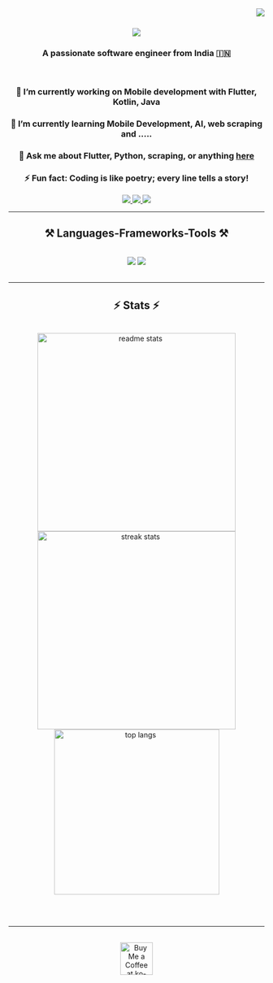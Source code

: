 <img align="right" src="https://visitor-badge.laobi.icu/badge?page_id=Varundeep111.Varundeep111" />

<h1 align="center">
    <img src="https://readme-typing-svg.herokuapp.com/?font=Righteous&size=35&center=true&vCenter=true&width=500&height=70&duration=4000&lines=Hi+There!+👋;Hello,+I'm+Varundeep+Singh!;&color=00C6FF&color2=F0A6CA" />
</h1>

<h3 align="center">A passionate software engineer from India 🇮🇳</h3>

<br/>

<div align="center">
    <h3>🔭 I’m currently working on <strong>Mobile development with Flutter, Kotlin, Java</strong></h3>
    <h3>🌱 I’m currently learning <strong>Mobile Development, AI, web scraping and .....</strong></h3>
    <h3>💬 Ask me about <strong>Flutter, Python, scraping, or anything <a href="https://github.com/Varundeep111/Varun111/issues">here</a></strong></h3>
    <h3>⚡ Fun fact: <strong>Coding is like poetry; every line tells a story!</strong></h3>
</div>

<div align="center"> 
  <a href="mailto:Varun111guliani@gmail.com">
    <img src="https://img.shields.io/badge/Gmail-333333?style=for-the-badge&logo=gmail&logoColor=red" />
  </a>
  <a href="https://www.linkedin.com/in/varundeep-singh-5b063b224/" target="_blank">
    <img src="https://img.shields.io/badge/LinkedIn-0077B5?style=for-the-badge&logo=linkedin&logoColor=white" target="_blank" />
  </a>
  <a href="https://Varundeep111.github.io" target="_blank">
     <img src="https://img.shields.io/badge/Portfolio-FF5722?style=for-the-badge&logo=todoist&logoColor=white" target="_blank" /> 
  </a>
</div>

<hr/>

<h2 align="center">⚒️ Languages-Frameworks-Tools ⚒️</h2>
<br/>
<div align="center">
    <img src="https://skillicons.dev/icons?i=flutter,dart,java, kotlin,python,html,css,vscode,github,git,figma" />
    <img src="https://skillicons.dev/icons?i=firebase,nodejs,mysql,flask,fastapi,javascript" /><br>
</div>

<br/>
<hr/>


<h2 align="center">⚡ Stats ⚡</h2>
<br>
<div align=center>
  <img width=390 src="https://github-readme-stats.vercel.app/api?username=Varundeep111&count_private=true&show_icons=true&theme=react&rank_icon=github&border_radius=10" alt="readme stats" />
  <img width=390 src="https://streak-stats.demolab.com?user=Varundeep111&count_private=true&theme=react&border_radius=10" alt="streak stats"/>
  <br/>
  <img width=325 align="center" src="https://github-readme-stats.vercel.app/api/top-langs/?username=Varundeep111&hide=HTML&langs_count=8&layout=compact&theme=react&border_radius=10&size_weight=0.5&count_weight=0.5&exclude_repo=github-readme-stats" alt="top langs" />
</div>

<br/><br/>

<hr/>

<br/>

<div align="center">
<a href='https://ko-fi.com/V7V4RAK9C' target='_blank'><img height='64' style='border:0px;height:64px;' src='https://storage.ko-fi.com/cdn/kofi1.png?v=3' border='0' alt='Buy Me a Coffee at ko-fi.com' /></a>
</div>

<br/>
